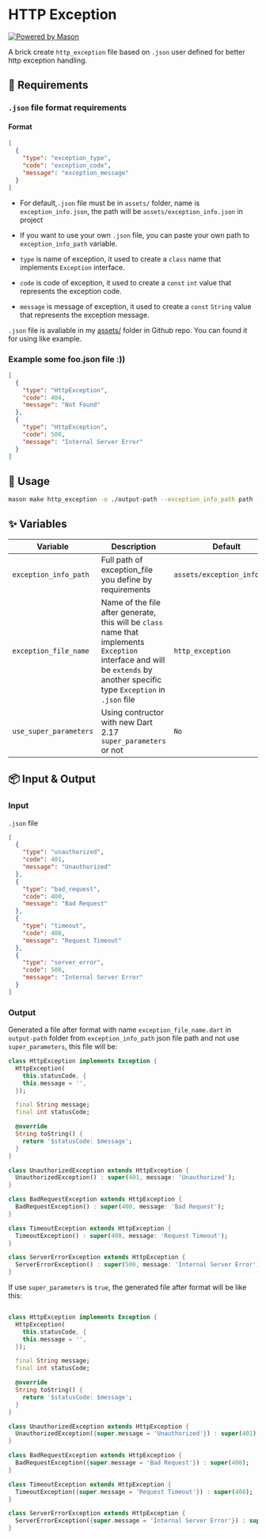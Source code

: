 # HTTP Exception

[![Powered by Mason](https://img.shields.io/endpoint?url=https%3A%2F%2Ftinyurl.com%2Fmason-badge)](https://github.com/felangel/mason)

A brick create `http_exception` file based on `.json` user defined for better http exception handling.

## 🚧 Requirements

### `.json` file format requirements

#### Format

```json
[
  {
    "type": "exception_type",
    "code": "exception_code",
    "message": "exception_message"
  }
]
```

- For default,`.json` file must be in `assets/` folder, name is `exception_info.json`, the path will be `assets/exception_info.json` in project
- If you want to use your own `.json` file, you can paste your own path to `exception_info_path` variable.

- `type` is name of exception, it used to create a `class` name that implements `Exception` interface.
- `code` is code of exception, it used to create a `const` `int` value that represents the exception code.
- `message` is message of exception, it used to create a `const` `String` value that represents the exception message.

`.json` file is avaliable in my [assets/](https://github.com/dungngminh/mason_bricks/tree/master/bricks/http_exception/assets) folder in Github repo. You can found it for using like example.

### Example some foo.json file :))

```json
[
  {
    "type": "HttpException",
    "code": 404,
    "message": "Not Found"
  },
  {
    "type": "HttpException",
    "code": 500,
    "message": "Internal Server Error"
  }
]
```

## 🚀 Usage

```sh
mason make http_exception -o ./output-path --exception_info_path path --exception_file_name fileName --use_super_parameters true/false
```

## ✨ Variables

| Variable               | Description                                                                                                                                                                 | Default                      | Type      |
| ---------------------- | --------------------------------------------------------------------------------------------------------------------------------------------------------------------------- | ---------------------------- | --------- |
| `exception_info_path`  | Full path of exception_file you define by requirements                                                                                                                      | `assets/exception_info.json` | `string`  |
| `exception_file_name`  | Name of the file after generate, this will be `class` name that implements `Exception` interface and will be `extends` by another specific type `Exception` in `.json` file | `http_exception`             | `string`  |
| `use_super_parameters` | Using contructor with new Dart 2.17 `super_parameters` or not                                                                                                               | `No`                         | `boolean` |

## 📦 Input & Output

### Input

`.json` file

```json
[
  {
    "type": "unauthorized",
    "code": 401,
    "message": "Unauthorized"
  },
  {
    "type": "bad_request",
    "code": 400,
    "message": "Bad Request"
  },
  {
    "type": "timeout",
    "code": 408,
    "message": "Request Timeout"
  },
  {
    "type": "server_error",
    "code": 500,
    "message": "Internal Server Error"
  }
]
```

### Output

Generated a file after format with name `exception_file_name.dart` in `output-path` folder from `exception_info_path` json file path and not use `super_parameters`, this file will be:

```dart
class HttpException implements Exception {
  HttpException(
    this.statusCode, {
    this.message = '',
  });

  final String message;
  final int statusCode;

  @override
  String toString() {
    return '$statusCode: $message';
  }
}

class UnauthorizedException extends HttpException {
  UnauthorizedException() : super(401, message: 'Unauthorized');
}

class BadRequestException extends HttpException {
  BadRequestException() : super(400, message: 'Bad Request');
}

class TimeoutException extends HttpException {
  TimeoutException() : super(408, message: 'Request Timeout');
}

class ServerErrorException extends HttpException {
  ServerErrorException() : super(500, message: 'Internal Server Error');
}

```

If use `super_parameters` is `true`, the generated file after format will be like this:

```dart

class HttpException implements Exception {
  HttpException(
    this.statusCode, {
    this.message = '',
  });

  final String message;
  final int statusCode;

  @override
  String toString() {
    return '$statusCode: $message';
  }
}

class UnauthorizedException extends HttpException {
  UnauthorizedException({super.message = 'Unauthorized'}) : super(401);
}

class BadRequestException extends HttpException {
  BadRequestException({super.message = 'Bad Request'}) : super(400);
}

class TimeoutException extends HttpException {
  TimeoutException({super.message = 'Request Timeout'}) : super(408);
}

class ServerErrorException extends HttpException {
  ServerErrorException({super.message = 'Internal Server Error'}) : super(500);
}

```

[1]: https://github.com/felangel/bloc
[2]: https://github.com/felangel/bloc/tree/master/packages/bloc
[3]: https://github.com/felangel/bloc/tree/master/packages/flutter_bloc
